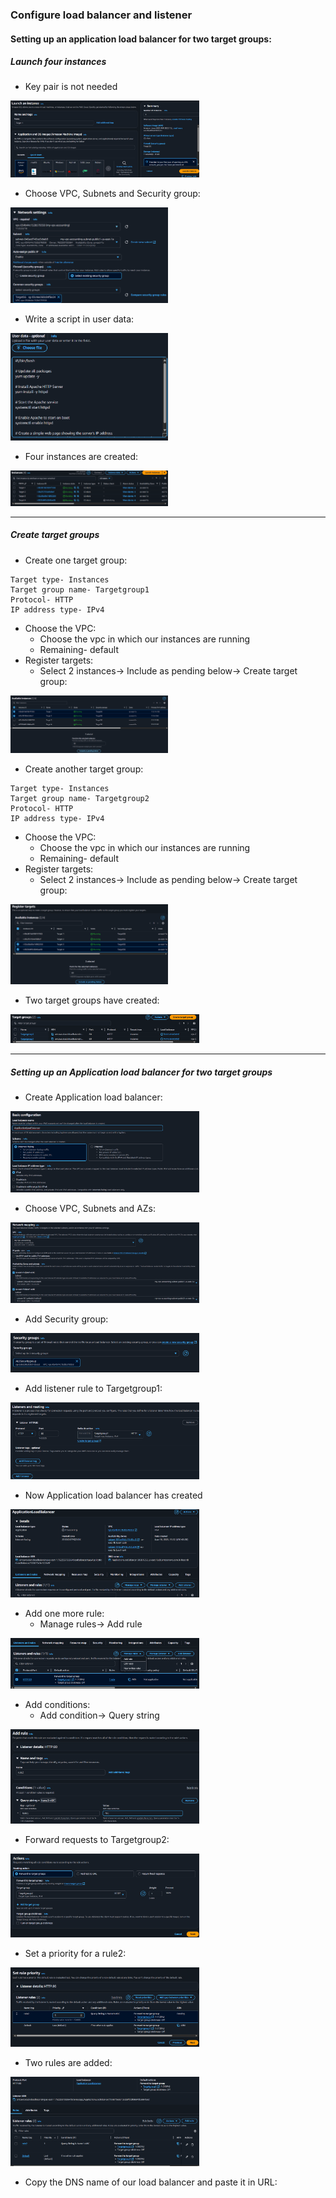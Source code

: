 ### Configure load balancer and listener
#### Setting up an application load balancer for two target groups:
##### Launch four instances
* Key pair is not needed
<img src=".github/images/img_31.png" alt="elastic load balancer" width="60%"/>

* Choose VPC, Subnets and Security group:
<img src=".github/images/img_32.png" alt="elastic load balancer" width="50%"/>

* Write a script in user data:
<img src=".github/images/img_33.png" alt="elastic load balancer" width="50%"/>

* Four instances are created:
<img src=".github/images/img_34.png" alt="elastic load balancer" width="50%"/>

---

##### Create target groups
* Create one target group:
```
Target type- Instances
Target group name- Targetgroup1
Protocol- HTTP
IP address type- IPv4
```
* Choose the VPC:
    * Choose the vpc in which our instances are running 
    * Remaining- default
* Register targets:
  * Select 2 instances→ Include as pending below→ Create target group:
<img src=".github/images/img_35.png" alt="elastic load balancer" width="50%"/>

* Create another target group:
```
Target type- Instances
Target group name- Targetgroup2
Protocol- HTTP
IP address type- IPv4
```
* Choose the VPC:
    * Choose the vpc in which our instances are running 
    * Remaining- default
* Register targets:
  * Select 2 instances→ Include as pending below→ Create target group:
<img src=".github/images/img_36.png" alt="elastic load balancer" width="50%"/>

* Two target groups have created:
<img src=".github/images/img_37.png" alt="elastic load balancer" width="60%"/>

---
##### Setting up an Application load balancer for two target groups
* Create Application load balancer:
<img src=".github/images/img_38.png" alt="elastic load balancer" width="60%"/>

* Choose VPC, Subnets and AZs:
<img src=".github/images/img_39.png" alt="elastic load balancer" width="60%"/>

* Add Security group:
<img src=".github/images/img_40.png" alt="elastic load balancer" width="60%"/>

* Add listener rule to Targetgroup1:
<img src=".github/images/img_41.png" alt="elastic load balancer" width="60%"/>

* Now Application load balancer has created
<img src=".github/images/img_42.png" alt="elastic load balancer" width="60%"/>

* Add one more rule:
  * Manage rules→ Add rule
<img src=".github/images/img_43.png" alt="elastic load balancer" width="60%"/>
  
* Add conditions:
  * Add condition→ Query string
<img src=".github/images/img_44.png" alt="elastic load balancer" width="60%"/>

* Forward requests to Targetgroup2:
<img src=".github/images/img_45.png" alt="elastic load balancer" width="60%"/>

* Set a priority for a rule2:
<img src=".github/images/img_46.png" alt="elastic load balancer" width="60%"/>

* Two rules are added:
<img src=".github/images/img_47.png" alt="elastic load balancer" width="60%"/>

* Copy the DNS name of our load balancer and paste it in URL:

